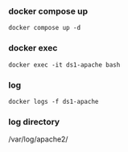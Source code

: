 ### docker compose up
```docker compose up -d```

### docker exec
```docker exec -it ds1-apache bash```

### log
```docker logs -f ds1-apache```

### log directory
/var/log/apache2/